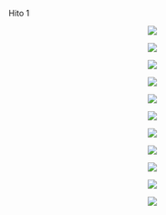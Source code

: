 Hito 1
<p align="center"> <img src=https://github.com/user-attachments/assets/81102f0a-01c7-457c-98f2-e38271565e68> </p>

<p align="center"> <img src=https://github.com/user-attachments/assets/f1759730-ce76-44dd-96db-083a6968e66d> </p>

<p align="center"> <img src=https://github.com/user-attachments/assets/199765f2-9348-4982-9165-e7ccb2546ea3> </p>


<p align="center"> <img src=https://github.com/user-attachments/assets/e258fc45-4ee4-40f0-906a-f4001d6cf23f> </p>


<p align="center"> <img src=https://github.com/user-attachments/assets/df625163-f315-4855-9d65-b5befa1bd990> </p>


<p align="center"> <img src=https://github.com/user-attachments/assets/a75cbfe3-c58f-49af-a3db-2128e1ef470f> </p>



<p align="center"> <img src=https://github.com/user-attachments/assets/4f0e104e-da81-4796-a788-7b7013e172e0> </p>

<p align="center"> <img src=https://github.com/user-attachments/assets/af7c38c8-40c6-422b-a1e0-a9fe8fda3b64> </p>
<p align="center"> <img src=https://github.com/user-attachments/assets/83a39c6a-5127-4eee-97a5-8416545888e1> </p>


<p align="center"> <img src=https://github.com/user-attachments/assets/a732adf1-ee4d-49d7-9c82-58e2ae9d3f42> </p>


<p align="center"> <img src=https://github.com/user-attachments/assets/63354a3f-f641-466c-92e6-76ad401dc0f0> </p>
